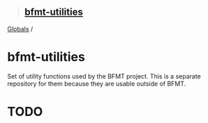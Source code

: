 > ## [bfmt-utilities](README.md)

[Globals](globals.md) /

# bfmt-utilities

Set of utility functions used by the BFMT project. This is a separate repository for them because they are usable outside of BFMT.

# TODO